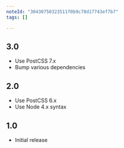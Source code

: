 ```yaml
---
noteId: "30430750323511f0b9c70d17743ef7b7"
tags: []

---
```


## 3.0
* Use PostCSS 7.x
* Bump various dependencies

## 2.0
* Use PostCSS 6.x
* Use Node 4.x syntax

## 1.0
* Initial release
